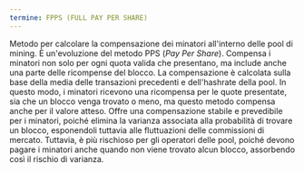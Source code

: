 ```yaml
---
termine: FPPS (FULL PAY PER SHARE)
---
```


Metodo per calcolare la compensazione dei minatori all'interno delle pool di mining. È un'evoluzione del metodo PPS (*Pay Per Share*). Compensa i minatori non solo per ogni quota valida che presentano, ma include anche una parte delle ricompense del blocco. La compensazione è calcolata sulla base della media delle transazioni precedenti e dell'hashrate della pool. In questo modo, i minatori ricevono una ricompensa per le quote presentate, sia che un blocco venga trovato o meno, ma questo metodo compensa anche per il valore atteso. Offre una compensazione stabile e prevedibile per i minatori, poiché elimina la varianza associata alla probabilità di trovare un blocco, esponendoli tuttavia alle fluttuazioni delle commissioni di mercato. Tuttavia, è più rischioso per gli operatori delle pool, poiché devono pagare i minatori anche quando non viene trovato alcun blocco, assorbendo così il rischio di varianza.